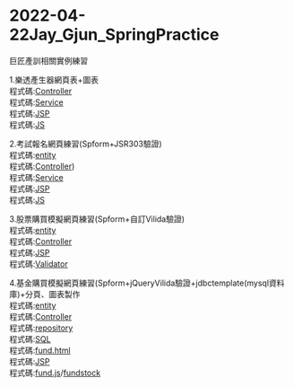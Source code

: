 # 2022-04-22Jay_Gjun_SpringPractice
巨匠產訓相關實例練習<br>

1.樂透產生器網頁表+圖表<br>
程式碼:[Controller](https://github.com/ugug1314/2022-04-22Jay_Gjun_SpringPractice/blob/main/springmvc/src/main/java/com/study/springmvc/case02/controller/LottoController.java)<br>
程式碼:[Service](https://github.com/ugug1314/2022-04-22Jay_Gjun_SpringPractice/blob/main/springmvc/src/main/java/com/study/springmvc/case02/service/LottoService.java)<br>
程式碼:[JSP](https://github.com/ugug1314/2022-04-22Jay_Gjun_SpringPractice/blob/main/springmvc/src/main/webapp/WEB-INF/views/case02/show_lotto.jsp)<br>
程式碼:[JS](https://github.com/ugug1314/2022-04-22Jay_Gjun_SpringPractice/blob/main/springmvc/src/main/webapp/js/loto.js)<br>

2.考試報名網頁練習(Spform+JSR303驗證)<br>
程式碼:[entity](https://github.com/ugug1314/2022-04-22Jay_Gjun_SpringPractice/tree/main/springmvc/src/main/java/com/study/springmvc/case03/entity)<br>
程式碼:[Controller](https://github.com/ugug1314/2022-04-22Jay_Gjun_SpringPractice/blob/main/springmvc/src/main/java/com/study/springmvc/case03/controller/ExamController.java))<br>
程式碼:[Service](https://github.com/ugug1314/2022-04-22Jay_Gjun_SpringPractice/blob/main/springmvc/src/main/java/com/study/springmvc/case03/service/ExamService.java)<br>
程式碼:[JSP](https://github.com/ugug1314/2022-04-22Jay_Gjun_SpringPractice/tree/main/springmvc/src/main/webapp/WEB-INF/views/case03)<br>
程式碼:[JS](https://github.com/ugug1314/2022-04-22Jay_Gjun_SpringPractice/blob/main/springmvc/src/main/webapp/js/exam.js)<br>

3.股票購買模擬網頁練習(Spform+自訂Vilida驗證)<br>
程式碼:[entity](https://github.com/ugug1314/2022-04-22Jay_Gjun_SpringPractice/blob/main/springmvc/src/main/java/com/study/springmvc/case04/entity/Stock.java)<br>
程式碼:[Controller](https://github.com/ugug1314/2022-04-22Jay_Gjun_SpringPractice/blob/main/springmvc/src/main/java/com/study/springmvc/case04/Controller/StockController.java)<br>
程式碼:[JSP](https://github.com/ugug1314/2022-04-22Jay_Gjun_SpringPractice/blob/main/springmvc/src/main/webapp/WEB-INF/views/case04/stock.jsp)<br>
程式碼:[Validator](https://github.com/ugug1314/2022-04-22Jay_Gjun_SpringPractice/blob/main/springmvc/src/main/java/com/study/springmvc/case04/validator/StockValidator.java)<br>


4.基金購買模擬網頁練習(Spform+jQueryVilida驗證+jdbctemplate(mysql資料庫)+分頁、圖表製作<br>
程式碼:[entity](https://github.com/ugug1314/2022-04-22Jay_Gjun_SpringPractice/tree/main/springmvc/src/main/java/com/study/springmvc/lab/entity)<br>
程式碼:[Controller](https://github.com/ugug1314/2022-04-22Jay_Gjun_SpringPractice/tree/main/springmvc/src/main/java/com/study/springmvc/lab/controller)<br>
程式碼:[repository](https://github.com/ugug1314/2022-04-22Jay_Gjun_SpringPractice/tree/main/springmvc/src/main/java/com/study/springmvc/lab/repository)<br>
程式碼:[SQL](https://github.com/ugug1314/2022-04-22Jay_Gjun_SpringPractice/blob/main/springmvc/src/main/java/com/study/springmvc/lab/lab.sql)<br>
程式碼:[fund.html](https://github.com/ugug1314/2022-04-22Jay_Gjun_SpringPractice/blob/main/springmvc/src/main/webapp/html/fund.html)<br>
程式碼:[JSP](https://github.com/ugug1314/2022-04-22Jay_Gjun_SpringPractice/blob/main/springmvc/src/main/webapp/WEB-INF/views/lab/fundstock.jsp)<br>
程式碼:[fund.js](https://github.com/ugug1314/2022-04-22Jay_Gjun_SpringPractice/blob/main/springmvc/src/main/webapp/js/fund.js)/[fundstock](https://github.com/ugug1314/2022-04-22Jay_Gjun_SpringPractice/blob/main/springmvc/src/main/webapp/js/fundstock.js])<br>
